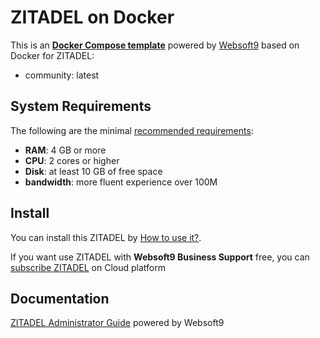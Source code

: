 # ZITADEL on Docker  

This is an **[Docker Compose template](https://github.com/Websoft9/docker-library)** powered by [Websoft9](https://www.websoft9.com) based on Docker for ZITADEL:


 - community:  latest


## System Requirements

The following are the minimal [recommended requirements](https://zitadel.com):

* **RAM**: 4 GB or more
* **CPU**: 2 cores or higher
* **Disk**: at least 10 GB of free space
* **bandwidth**: more fluent experience over 100M  

## Install

You can install this ZITADEL by [How to use it?](https://github.com/Websoft9/docker-library#how-to-use-it).   

If you want use ZITADEL with **Websoft9 Business Support** free, you can [subscribe ZITADEL](https://www.websoft9.com/apps) on Cloud platform

## Documentation

[ZITADEL Administrator Guide](https://support.websoft9.com/docs/zitadel) powered by Websoft9